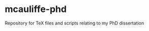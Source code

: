 mcauliffe-phd
======================
Repository for TeX files and scripts relating to my PhD dissertation
